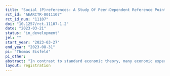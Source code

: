 ```yaml
---
title: "Social (P)references: A Study Of Peer-Dependent Reference Points"
rct_id: "AEARCTR-0011107"
rct_id_num: "11107"
doi: "10.1257/rct.11107-1.2"
date: "2023-03-21"
status: "in_development"
jel: ""
start_year: "2023-03-27"
end_year: "2023-08-31"
pi: "Thomas Eisfeld"
pi_other:
abstract: "In contrast to standard economic theory, many economic experiments report peer effects on individual choices under risk, suggesting individuals have peer-dependent risk preferences. At the same time, tools to discuss peer-dependent risk preferences are limited and often arbitrary. Based on a model of peer-dependent reference points, we conduct two experiments -- a peer experiment and a control experiment. Building on a within-subjects design, participants will face Multiple Price Lists (MPLs) while merely observing what another participant (Peer) earns. We test peer effects on individual choice under risk in settings where ranks can and cannot reverse. We conduct another experiment to control for other confounding factors that could drive participant behavior."
layout: registration
---
```


